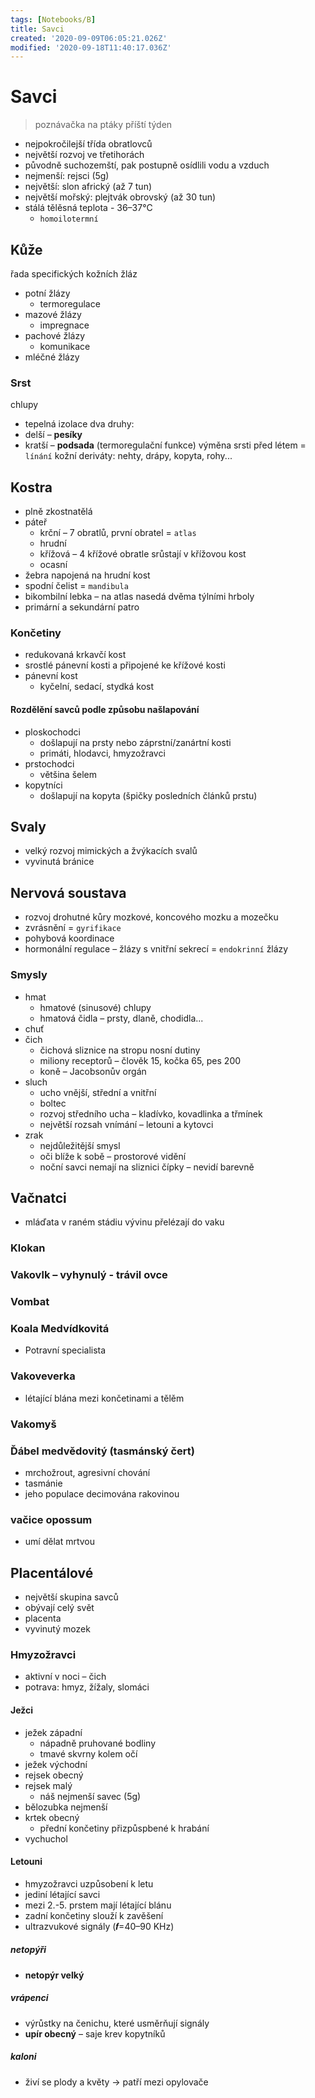 ```yaml
---
tags: [Notebooks/B]
title: Savci
created: '2020-09-09T06:05:21.026Z'
modified: '2020-09-18T11:40:17.036Z'
---
```


# Savci
> poznávačka na ptáky příští týden
- nejpokročilejší třída obratlovců
- největší rozvoj ve třetihorách
- původně suchozemští, pak postupně osídlili vodu a vzduch
- nejmenší: rejsci (5g)
- největší: slon africký (až 7 tun)
- největší mořský: plejtvák obrovský (až 30 tun)
- stálá tělěsná teplota - 36–37°C
  - `homoilotermní`

## Kůže
řada specifických kožních žláz
- potní žlázy
  - termoregulace
- mazové žlázy
  - impregnace
- pachové žlázy
  - komunikace
- mléčné žlázy

### Srst
chlupy
- tepelná izolace
dva druhy:
- delší – __pesíky__
- kratší – __podsada__ (termoregulační funkce)
výměna srsti před létem = `línání`
kožní deriváty: nehty, drápy, kopyta, rohy...

## Kostra
- plně zkostnatělá
- páteř
  - krční – 7 obratlů, první obratel = `atlas`
  - hrudní
  - křížová – 4 křížové obratle srůstají v křížovou kost
  - ocasní
- žebra napojená na hrudní kost
- spodní čelist = `mandibula`
- bikombilní lebka – na atlas nasedá dvěma týlními hrboly
- primární a sekundární patro

### Končetiny
- redukovaná krkavčí kost
- srostlé pánevní kosti a připojené ke křížové kosti
- pánevní kost
  - kyčelní, sedací, stydká kost

#### Rozdělění savců podle způsobu našlapování
- ploskochodci
  - došlapují na prsty nebo záprstní/zanártní kosti
  - primáti, hlodavci, hmyzožravci
- prstochodci
  - většina šelem
- kopytníci
  - došlapují na kopyta (špičky posledních článků prstu)

## Svaly
- velký rozvoj mimických a žvýkacích svalů
- vyvinutá bránice

## Nervová soustava
- rozvoj drohutné kůry mozkové, koncového mozku a mozečku
- zvrásnění = `gyrifikace`
- pohybová koordinace
- hormonální regulace – žlázy s vnitřní sekrecí = `endokrinní` žlázy

### Smysly
- hmat
  - hmatové (sinusové) chlupy
  - hmatová čidla – prsty, dlaně, chodidla...
- chuť
- čich
  - čichová sliznice na stropu nosní dutiny
  - miliony receptorů – člověk 15, kočka 65, pes 200
  - koně – Jacobsonův orgán
- sluch
  - ucho vnější, střední a vnitřní
  - boltec
  - rozvoj středního ucha – kladívko, kovadlinka a třmínek
  - největší rozsah vnímání – letouni a kytovci
- zrak 
  - nejdůležitější smysl
  - oči blíže k sobě – prostorové vidění
  - noční savci nemají na sliznici čípky – nevidí barevně
## Vačnatci
- mláďata v raném stádiu vývinu přelézají do vaku
### Klokan
### Vakovlk – vyhynulý - trávil ovce
### Vombat
### Koala Medvídkovitá
- Potravní specialista
### Vakoveverka
- létající blána mezi končetinami a tělěm
### Vakomyš
### Ďábel medvědovitý (tasmánský čert)
- mrchožrout, agresivní chování
- tasmánie
- jeho populace decimována rakovinou
### vačice opossum
- umí dělat mrtvou
## Placentálové
- největší skupina savců
- obývají celý svět
- placenta
- vyvinutý mozek
### Hmyzožravci
- aktivní v noci – čich
- potrava: hmyz, žížaly, slomáci
#### Ježci
- ježek západní
  - nápadně pruhované bodliny
  - tmavé skvrny kolem očí
- ježek východní
- rejsek obecný
- rejsek malý 
  - náš nejmenší savec (5g)
- bělozubka nejmenší
- krtek obecný
  - přední končetiny přizpůspbené k hrabání
- vychuchol 
#### Letouni
- hmyzožravci uzpůsobení k letu
- jediní létající savci
- mezi 2.-5. prstem mají létající blánu
- zadní končetiny slouží k zavěšení
- ultrazvukové signály (𝒇=40–90 KHz)
##### netopýři
- __netopýr velký__
##### vrápenci
- výrůstky na čenichu, které usměrňují signály
- __upír obecný__ – saje krev kopytníků
##### kaloni
- živí se plody a květy → patří mezi opylovače
